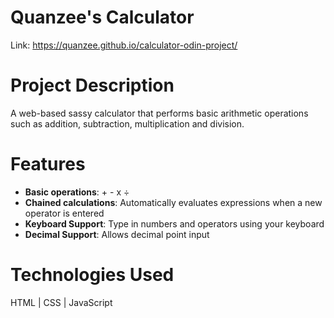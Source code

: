 # Quanzee's Calculator
Link: https://quanzee.github.io/calculator-odin-project/

# Project Description
A web-based sassy calculator that performs basic arithmetic operations such as addition, subtraction, multiplication and division.

# Features
* **Basic operations**: + - x ÷
* **Chained calculations**: Automatically evaluates expressions when a new operator is entered
* **Keyboard Support**: Type in numbers and operators using your keyboard
* **Decimal Support**: Allows decimal point input

# Technologies Used
HTML | CSS | JavaScript
